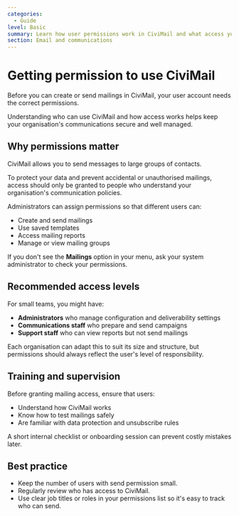```yaml
---
categories:
  - Guide
level: Basic
summary: Learn how user permissions work in CiviMail and what access you need before creating or sending bulk emails.
section: Email and communications
---
```


# Getting permission to use CiviMail

Before you can create or send mailings in CiviMail, your user account needs the correct permissions.

Understanding who can use CiviMail and how access works helps keep your organisation's communications secure and well managed.

## Why permissions matter

CiviMail allows you to send messages to large groups of contacts.

To protect your data and prevent accidental or unauthorised mailings, access should only be granted to people who understand your organisation's communication policies.

Administrators can assign permissions so that different users can:

- Create and send mailings  
- Use saved templates  
- Access mailing reports  
- Manage or view mailing groups  

If you don't see the **Mailings** option in your menu, ask your system administrator to check your permissions.

## Recommended access levels

For small teams, you might have:

- **Administrators** who manage configuration and deliverability settings  
- **Communications staff** who prepare and send campaigns  
- **Support staff** who can view reports but not send mailings  

Each organisation can adapt this to suit its size and structure, but permissions should always reflect the user's level of responsibility.

## Training and supervision

Before granting mailing access, ensure that users:

- Understand how CiviMail works  
- Know how to test mailings safely  
- Are familiar with data protection and unsubscribe rules  

A short internal checklist or onboarding session can prevent costly mistakes later.

## Best practice

- Keep the number of users with send permission small.  
- Regularly review who has access to CiviMail.  
- Use clear job titles or roles in your permissions list so it's easy to track who can send.
